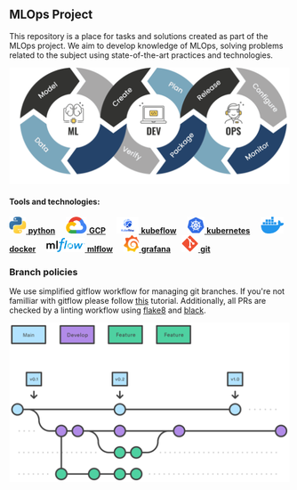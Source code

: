 ## MLOps Project

This repository is a place for tasks and solutions created as part of the MLOps project. We aim to develop knowledge of MLOps, solving problems related to the subject using state-of-the-art practices and technologies.

<img src="img/mlops.png">

#### Tools and technologies:

<a href="https://www.python.org/"><img src="img/icons/python.svg" height=30px> **python**</a> &nbsp;&nbsp;&nbsp;
<a href="https://cloud.google.com/"><img src="img/icons/gcp.svg" height=30px> **GCP**</a> &nbsp;&nbsp;&nbsp;
<a href="https://www.kubeflow.org//"><img src="img/icons/kubeflow.svg" height=30px> **kubeflow**</a> &nbsp;&nbsp;&nbsp;
<a href="https://kubernetes.io/"><img src="img/icons/kubernetes.svg" height=30px> **kubernetes**</a> &nbsp;&nbsp;&nbsp;
<a href="https://www.docker.com/"><img src="img/icons/docker.svg" height=30px> **docker**</a> &nbsp;&nbsp;&nbsp;
<a href="https://mlflow.org/"><img src="img/icons/mlflow.png" height=25px> **mlflow**</a> &nbsp;&nbsp;&nbsp;
<a href="https://grafana.com/"><img src="img/icons/grafana.svg" height=30px> **grafana**</a> &nbsp;&nbsp;&nbsp;
<a href="https://git-scm.com/"><img src="img/icons/git.svg" height=30px> **git**</a> &nbsp;&nbsp;&nbsp;

### Branch policies

We use simplified gitflow workflow for managing git branches. If you're not familliar with gitflow please follow [this](https://www.atlassian.com/git/tutorials/comparing-workflows/gitflow-workflow) tutorial. Additionally, all PRs are checked by a linting workflow using [flake8](https://flake8.pycqa.org/en/latest/) and [black](https://black.readthedocs.io/en/stable/).

<img src="img/gitflow.svg">
